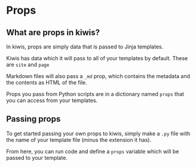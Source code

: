 # Props

## What are props in kiwis?

In kiwis, props are simply data that is passed to Jinja templates.

Kiwis has data which it will pass to all of your templates by default. These are `site` and `page`

Markdown files will also pass a `_md` prop, which contains the metadata and the contents as HTML of the file.

Props you pass from Python scripts are in a dictionary named `props` that you can access from your templates.

## Passing props

To get started passing your own props to kiwis, simply make a `.py` file with the name of your template file (minus the extension it has).

From here, you can run code and define a `props` variable which will be passed to your template.
